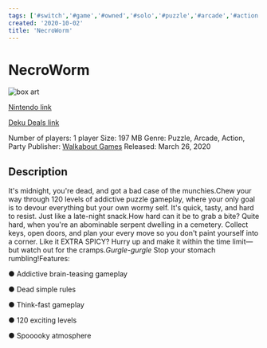 ```yaml
---
tags: ['#switch','#game','#owned','#solo','#puzzle','#arcade','#action','#party']
created: '2020-10-02'
title: 'NecroWorm'
---
```

# NecroWorm

![box art](https://assets.nintendo.com/image/upload/c_pad,f_auto,h_613,q_auto,w_1089/ncom/en_US/games/switch/n/necroworm-switch/hero?v=2021042718)

[Nintendo link](https://www.nintendo.com/games/detail/necroworm-switch/)

[Deku Deals link](https://www.dekudeals.com/items/necroworm)

Number of players: 1 player
Size: 197 MB
Genre: Puzzle, Arcade, Action, Party
Publisher: [Walkabout Games](https://www.dekudeals.com/games?include[collection]=true&filter[publisher]=Walkabout+Games)
Released: March 26, 2020

## Description

It's midnight, you're dead, and got a bad case of the munchies.Chew your way through 120 levels of addictive puzzle gameplay, where your only goal is to devour everything but your own wormy self. It's quick, tasty, and hard to resist. Just like a late-night snack.How hard can it be to grab a bite? Quite hard, when you're an abominable serpent dwelling in a cemetery. Collect keys, open doors, and plan your every move so you don't paint yourself into a corner. Like it EXTRA SPICY? Hurry up and make it within the time limit—but watch out for the cramps.*Gurgle-gurgle* Stop your stomach rumbling!Features:

● Addictive brain-teasing gameplay

● Dead simple rules

● Think-fast gameplay

● 120 exciting levels

● Spooooky atmosphere

